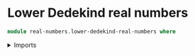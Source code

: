 # Lower Dedekind real numbers

```agda
module real-numbers.lower-dedekind-real-numbers where
```

<details><summary>Imports</summary>
```agda
open import elementary-number-theory.rational-numbers
open import elementary-number-theory.strict-inequality-rational-numbers

open import foundation.dependent-pair-types
open import foundation.subtypes
open import foundation.conjunction
open import foundation.identity-types
open import foundation.existential-quantification
open import foundation.propositions
open import foundation.logical-equivalences
open import foundation.universe-levels
open import foundation.universal-quantification
```

</details>
## Idea

A lower
{{#concept "Dedekind cut" Agda=is-dedekind-cut WD="dedekind cut" WDID=Q851333}}
consists of a
[subtype](foundation-core.subtypes.md) `L` of
[the rational numbers](elementary-number-theory.rational-numbers.md) `ℚ`,
satisfying the following two conditions:

1. _Inhabitedness_. `L` is [inhabited](foundation.inhabited-subtypes.md).
2. _Roundedness_. A rational number `q` is in `L`
   [if and only if](foundation.logical-equivalences.md) there
   [exists](foundation.existential-quantification.md) `q < r` such that `r ∈ L`.

The type of all lower Dedekind real numbers is the type of all lower Dedekind cuts.
A lower Dedekind cut is part of a [Dedekind real number](real-numbers.dedekind-real-numbers.md)

## Definition

### Lower Dedekind cuts

```agda
module _
  {l : Level}
  (L : subtype l ℚ)
  where

  is-lower-dedekind-cut-Prop : Prop l
  is-lower-dedekind-cut-Prop =
    (∃ ℚ L) ∧
    (∀' ℚ (λ q → L q ⇔ (∃ ℚ (λ r → le-ℚ-Prop q r ∧ L r))))

  is-lower-dedekind-cut : UU l
  is-lower-dedekind-cut = type-Prop is-lower-dedekind-cut-Prop
```

## The lower Dedekind real numbers

```agda
lower-ℝ : (l : Level) → UU (lsuc l)
lower-ℝ l = Σ (subtype l ℚ) is-lower-dedekind-cut

module _
  {l : Level}
  (x : lower-ℝ l)
  where

  cut-lower-ℝ : subtype l ℚ
  cut-lower-ℝ = pr1 x

  is-in-cut-lower-ℝ : ℚ → UU l
  is-in-cut-lower-ℝ = is-in-subtype cut-lower-ℝ

  is-inhabited-lower-ℝ : exists ℚ cut-lower-ℝ
  is-inhabited-lower-ℝ = pr1 (pr2 x)

  is-rounded-lower-ℝ :
    (q : ℚ) →
    is-in-cut-lower-ℝ q ↔ exists ℚ (λ r → le-ℚ-Prop q r ∧ cut-lower-ℝ r)
  is-rounded-lower-ℝ = pr2 (pr2 x)
```

## Properties

### Lower Dedekind cuts are closed under the standard ordering on the rationals

```agda
module _
  {l : Level} (x : lower-ℝ l) (p q : ℚ)
  where

  le-cut-lower-ℝ : le-ℚ p q → is-in-cut-lower-ℝ x q → is-in-cut-lower-ℝ x p
  le-cut-lower-ℝ p<q q<x =
    backward-implication (is-rounded-lower-ℝ x p) (intro-exists q (p<q , q<x))
```

### Two lower real numbers with the same cut are equal

```agda
module _
  {l : Level} (x y : lower-ℝ l)
  where

  eq-eq-cut-lower-ℝ : cut-lower-ℝ x ＝ cut-lower-ℝ y → x ＝ y
  eq-eq-cut-lower-ℝ = eq-type-subtype is-lower-dedekind-cut-Prop
```

## References

This page follows the terminology used in the exercises of Section 11 in {{#cite UF13}}.

{{#bibliography}}
